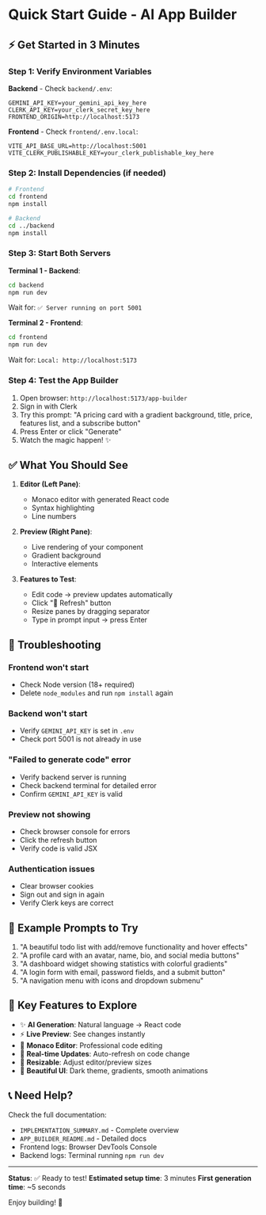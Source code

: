 # Quick Start Guide - AI App Builder

## ⚡ Get Started in 3 Minutes

### Step 1: Verify Environment Variables

**Backend** - Check `backend/.env`:
```env
GEMINI_API_KEY=your_gemini_api_key_here
CLERK_API_KEY=your_clerk_secret_key_here
FRONTEND_ORIGIN=http://localhost:5173
```

**Frontend** - Check `frontend/.env.local`:
```env
VITE_API_BASE_URL=http://localhost:5001
VITE_CLERK_PUBLISHABLE_KEY=your_clerk_publishable_key_here
```

### Step 2: Install Dependencies (if needed)

```bash
# Frontend
cd frontend
npm install

# Backend  
cd ../backend
npm install
```

### Step 3: Start Both Servers

**Terminal 1 - Backend**:
```bash
cd backend
npm run dev
```

Wait for: `✅ Server running on port 5001`

**Terminal 2 - Frontend**:
```bash
cd frontend
npm run dev
```

Wait for: `Local: http://localhost:5173`

### Step 4: Test the App Builder

1. Open browser: `http://localhost:5173/app-builder`
2. Sign in with Clerk
3. Try this prompt: "A pricing card with a gradient background, title, price, features list, and a subscribe button"
4. Press Enter or click "Generate"
5. Watch the magic happen! ✨

## ✅ What You Should See

1. **Editor (Left Pane)**: 
   - Monaco editor with generated React code
   - Syntax highlighting
   - Line numbers

2. **Preview (Right Pane)**:
   - Live rendering of your component
   - Gradient background
   - Interactive elements

3. **Features to Test**:
   - Edit code → preview updates automatically
   - Click "🔄 Refresh" button
   - Resize panes by dragging separator
   - Type in prompt input → press Enter

## 🐛 Troubleshooting

### Frontend won't start
- Check Node version (18+ required)
- Delete `node_modules` and run `npm install` again

### Backend won't start
- Verify `GEMINI_API_KEY` is set in `.env`
- Check port 5001 is not already in use

### "Failed to generate code" error
- Verify backend server is running
- Check backend terminal for detailed error
- Confirm `GEMINI_API_KEY` is valid

### Preview not showing
- Check browser console for errors
- Click the refresh button
- Verify code is valid JSX

### Authentication issues
- Clear browser cookies
- Sign out and sign in again
- Verify Clerk keys are correct

## 📝 Example Prompts to Try

1. "A beautiful todo list with add/remove functionality and hover effects"
2. "A profile card with an avatar, name, bio, and social media buttons"
3. "A dashboard widget showing statistics with colorful gradients"
4. "A login form with email, password fields, and a submit button"
5. "A navigation menu with icons and dropdown submenu"

## 🎯 Key Features to Explore

- ✨ **AI Generation**: Natural language → React code
- ⚡ **Live Preview**: See changes instantly
- 🎨 **Monaco Editor**: Professional code editing
- 🔄 **Real-time Updates**: Auto-refresh on code change
- 📐 **Resizable**: Adjust editor/preview sizes
- 🎨 **Beautiful UI**: Dark theme, gradients, smooth animations

## 📞 Need Help?

Check the full documentation:
- `IMPLEMENTATION_SUMMARY.md` - Complete overview
- `APP_BUILDER_README.md` - Detailed docs
- Frontend logs: Browser DevTools Console
- Backend logs: Terminal running `npm run dev`

---

**Status**: ✅ Ready to test!
**Estimated setup time**: 3 minutes
**First generation time**: ~5 seconds

Enjoy building! 🚀

